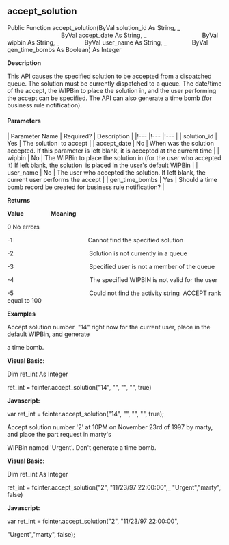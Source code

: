 accept_solution
---------------

Public Function accept_solution(ByVal solution_id As String, _
                                ByVal accept_date As String, _
                                ByVal wipbin As String, _
              ByVal user_name As String, _
              ByVal gen_time_bombs As Boolean) As Integer

**Description**

This API causes the specified solution to be accepted from a dispatched queue. The solution must be currently dispatched to a queue. The date/time of the accept, the WIPBin to place the solution in, and the user performing the accept can be specified. The API can also generate a time bomb (for business rule notification).

#### Parameters

| Parameter Name | Required? | Description |
|!--- |!--- |!--- |
| solution_id | Yes | The solution  to accept |
| accept_date | No | When was the solution accepted. If this parameter is left blank, it is accepted at the current time |
| wipbin | No | The WIPBin to place the solution in (for the user who accepted it) If left blank, the solution  is placed in the user's default WIPBin |
| user_name | No | The user who accepted the solution. If left blank, the current user performs the accept |
| gen_time_bombs | Yes | Should a time bomb record be created for business rule notification? |

**Returns**

**Value**                **Meaning**

0 No errors

-1                                             Cannot find the specified solution

-2                                             Solution is not currently in a queue

-3                                             Specified user is not a member of the queue

-4                                             The specified WIPBIN is not valid for the user

-5                                             Could not find the activity string  ACCEPT rank equal to 100

**Examples**

 Accept solution number  "14" right now for the current user, place in the default WIPBin, and generate

a time bomb.

**Visual Basic:**

Dim ret_int As Integer

ret_int = fcinter.accept_solution("14", "", "", "", true)

**Javascript:**

var ret_int = fcinter.accept_solution("14", "", "", "", true);

 Accept solution number '2' at 10PM on November 23rd of 1997 by marty, and place the part request in marty's

WIPBin named 'Urgent'. Don't generate a time bomb.

**Visual Basic:**

Dim ret_int As Integer

ret_int = fcinter.accept_solution("2", "11/23/97 22:00:00",_
 "Urgent","marty", false)

**Javascript:**

var ret_int = fcinter.accept_solution("2", "11/23/97 22:00:00",

 "Urgent","marty", false);